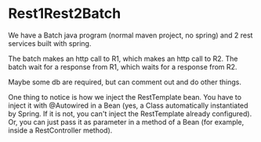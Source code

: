 # Rest1Rest2Batch

We have a Batch java program (normal maven project, no spring)
and 2 rest services built with spring. 

The batch makes an http call to R1, which makes an http call to R2. 
The batch wait for a response from R1, which waits for a response from R2. 

Maybe some db are required, but can comment out and do other things. 


One thing to notice is how we inject the RestTemplate bean.
You have to inject it with @Autowired in a Bean (yes, a Class automatically instantiated by Spring. If it is not, you can't inject the RestTemplate already configured).
Or, you can just pass it as parameter in a method of a Bean (for example, inside a RestController method).

